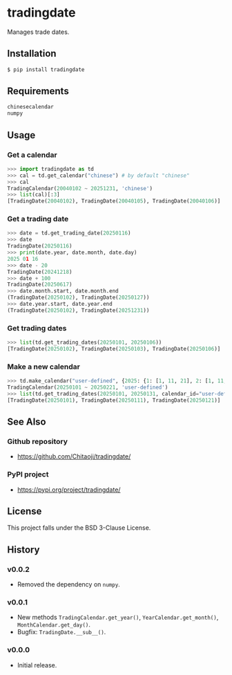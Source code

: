 # tradingdate
Manages trade dates.

## Installation
```sh
$ pip install tradingdate
```

## Requirements
```txt
chinesecalendar
numpy
```
## Usage
### Get a calendar
```py
>>> import tradingdate as td
>>> cal = td.get_calendar("chinese") # by default "chinese"
>>> cal
TradingCalendar(20040102 ~ 20251231, 'chinese')
>>> list(cal)[:3]
[TradingDate(20040102), TradingDate(20040105), TradingDate(20040106)]
```

### Get a trading date
```py
>>> date = td.get_trading_date(20250116)
>>> date
TradingDate(20250116)
>>> print(date.year, date.month, date.day)
2025 01 16
>>> date - 20
TradingDate(20241218)
>>> date + 100
TradingDate(20250617)
>>> date.month.start, date.month.end
(TradingDate(20250102), TradingDate(20250127))
>>> date.year.start, date.year.end
(TradingDate(20250102), TradingDate(20251231))
```

### Get trading dates
```py
>>> list(td.get_trading_dates(20250101, 20250106))
[TradingDate(20250102), TradingDate(20250103), TradingDate(20250106)]
```

### Make a new calendar
```py
>>> td.make_calendar("user-defined", {2025: {1: [1, 11, 21], 2: [1, 11, 21]}})
TradingCalendar(20250101 ~ 20250221, 'user-defined')
>>> list(td.get_trading_dates(20250101, 20250131, calendar_id="user-defined"))
[TradingDate(20250101), TradingDate(20250111), TradingDate(20250121)]
```

## See Also
### Github repository
* https://github.com/Chitaoji/tradingdate/

### PyPI project
* https://pypi.org/project/tradingdate/

## License
This project falls under the BSD 3-Clause License.

## History
### v0.0.2
* Removed the dependency on `numpy`.

### v0.0.1
* New methods `TradingCalendar.get_year()`, `YearCalendar.get_month()`, `MonthCalendar.get_day()`.
* Bugfix: `TradingDate.__sub__()`.

### v0.0.0
* Initial release.